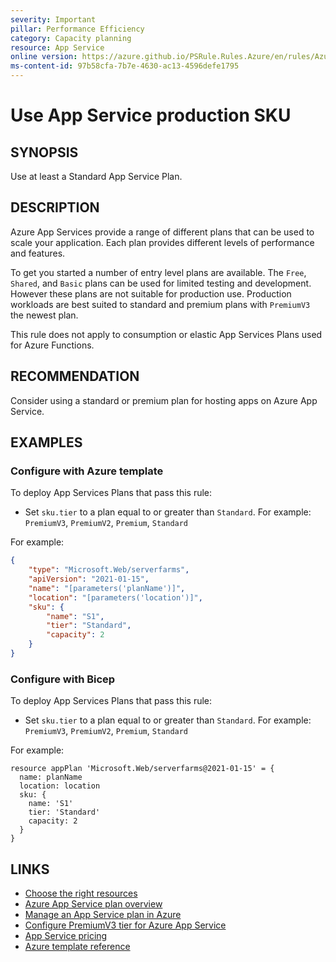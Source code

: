 ```yaml
---
severity: Important
pillar: Performance Efficiency
category: Capacity planning
resource: App Service
online version: https://azure.github.io/PSRule.Rules.Azure/en/rules/Azure.AppService.MinPlan/
ms-content-id: 97b58cfa-7b7e-4630-ac13-4596defe1795
---
```


# Use App Service production SKU

## SYNOPSIS

Use at least a Standard App Service Plan.

## DESCRIPTION

Azure App Services provide a range of different plans that can be used to scale your application.
Each plan provides different levels of performance and features.

To get you started a number of entry level plans are available.
The `Free`, `Shared`, and `Basic` plans can be used for limited testing and development.
However these plans are not suitable for production use.
Production workloads are best suited to standard and premium plans with `PremiumV3` the newest plan.

This rule does not apply to consumption or elastic App Services Plans used for Azure Functions.

## RECOMMENDATION

Consider using a standard or premium plan for hosting apps on Azure App Service.

## EXAMPLES

### Configure with Azure template

To deploy App Services Plans that pass this rule:

- Set `sku.tier` to a plan equal to or greater than `Standard`.
  For example: `PremiumV3`, `PremiumV2`, `Premium`, `Standard`

For example:

```json
{
    "type": "Microsoft.Web/serverfarms",
    "apiVersion": "2021-01-15",
    "name": "[parameters('planName')]",
    "location": "[parameters('location')]",
    "sku": {
        "name": "S1",
        "tier": "Standard",
        "capacity": 2
    }
}
```

### Configure with Bicep

To deploy App Services Plans that pass this rule:

- Set `sku.tier` to a plan equal to or greater than `Standard`.
  For example: `PremiumV3`, `PremiumV2`, `Premium`, `Standard`

For example:

```bicep
resource appPlan 'Microsoft.Web/serverfarms@2021-01-15' = {
  name: planName
  location: location
  sku: {
    name: 'S1'
    tier: 'Standard'
    capacity: 2
  }
}
```

## LINKS

- [Choose the right resources](https://docs.microsoft.com/azure/architecture/framework/scalability/design-capacity#choose-the-right-resources)
- [Azure App Service plan overview](https://docs.microsoft.com/azure/app-service/overview-hosting-plans)
- [Manage an App Service plan in Azure](https://docs.microsoft.com/azure/app-service/app-service-plan-manage)
- [Configure PremiumV3 tier for Azure App Service](https://docs.microsoft.com/azure/app-service/app-service-configure-premium-tier)
- [App Service pricing](https://azure.microsoft.com/pricing/details/app-service/windows/)
- [Azure template reference](https://docs.microsoft.com/azure/templates/microsoft.web/serverfarms)
